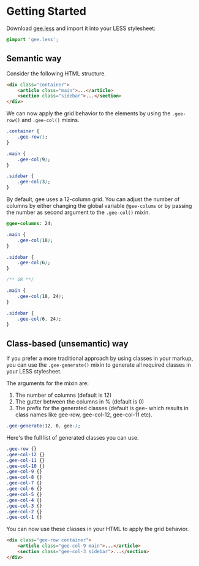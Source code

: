 Getting Started
===============

Download [gee.less](https://raw.github.com/jsor/gee/master/gee.less) and import
it into your LESS stylesheet:

```css
@import 'gee.less';
```

Semantic way
------------

Consider the following HTML structure.

```html
<div class="container">
    <article class="main">...</article>
    <section class="sidebar">...</section>
</div>
```

We can now apply the grid behavior to the elements by using the `.gee-row()`
and `.gee-col()` mixins.

```css
.container {
    .gee-row();
}

.main {
    .gee-col(9);
}

.sidebar {
    .gee-col(3);
}
```

By default, gee uses a 12-column grid. You can adjust the number of columns by
either changing the global variable `@gee-colums` or by passing the number as
second argument to the `.gee-col()` mixin.

```css
@gee-columns: 24;

.main {
    .gee-col(18);
}

.sidebar {
    .gee-col(6);
}

/** OR **/

.main {
    .gee-col(18, 24);
}

.sidebar {
    .gee-col(6, 24);
}
```

Class-based (unsemantic) way
----------------------------

If you prefer a more traditional approach by using classes in your markup, you
can use the `.gee-generate()` mixin to generate all required classes in your
LESS stylesheet.

The arguments for the mixin are:

1. The number of columns (default is 12)
2. The gutter between the columns in % (default is 0)
3. The prefix for the generated classes (default is gee- which results in
   class names like gee-row, gee-col-12, gee-col-11 etc).

```css
.gee-generate(12, 0, gee-);
```

Here's the full list of generated classes you can use.

```css
.gee-row {}
.gee-col-12 {}
.gee-col-11 {}
.gee-col-10 {}
.gee-col-9 {}
.gee-col-8 {}
.gee-col-7 {}
.gee-col-6 {}
.gee-col-5 {}
.gee-col-4 {}
.gee-col-3 {}
.gee-col-2 {}
.gee-col-1 {}
```

You can now use these classes in your HTML to apply the grid behavior.

```html
<div class="gee-row container">
    <article class="gee-col-9 main">...</article>
    <section class="gee-col-3 sidebar">...</section>
</div>
```
